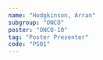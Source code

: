 ```yaml
---
name: "Hodgkinson, Arran"
subgroup: "ONCO"
poster: "ONCO-10"
tag: "Poster Presenter"
code: "PS01"
---
```

